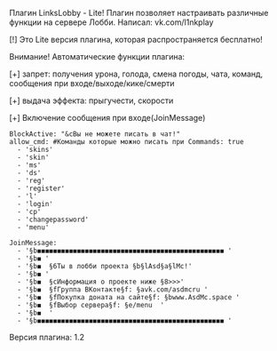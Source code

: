 Плагин LinksLobby - Lite! Плагин позволяет настраивать различные функции на сервере Лобби.
Написал: vk.com/l1nkplay

[!] Это Lite версия плагина, которая распространяется бесплатно!


Внимание! Автоматические функции плагина:

  [+] запрет: получения урона, голода, смена погоды, чата, команд, сообщения при входе/выходе/кике/смерти
  
  [+] выдача эффекта: прыгучести, скорости
  
  [+] Включение сообщения при входе(JoinMessage)


```НАСТРОЙКИ ФУНКЦИЙ ПЛАГИНА!
BlockActive: "&cВы не можете писать в чат!"
allow_cmd: #Команды которые можно писать при Commands: true
  - 'skins'
  - 'skin'
  - 'ms'
  - 'ds'
  - 'reg'
  - 'register'
  - 'l'
  - 'login'
  - 'cp'
  - 'changepassword'
  - 'menu'

JoinMessage:
  - '§b◼◼◼◼◼◼◼◼◼◼◼◼◼◼◼◼◼◼◼◼◼◼◼◼◼◼◼◼◼◼◼◼◼◼◼◼◼◼◼◼◼◼◼◼◼◼◼ '
  - '§b◼ '
  - '§b◼  §6Ты в лобби проекта §b§lAsd§a§lMc!'
  - '§b◼ '
  - '§b◼  §cИнформация о проекте ниже §8>>>'
  - '§b◼  §fГруппа ВКонтакте§f: §avk.com/asdmcru '
  - '§b◼  §fПокупка доната на сайте§f: §bwww.AsdMc.space '
  - '§b◼  §fВыбор сервера§f: §e/menu  '
  - '§b◼  '
  - '§b◼◼◼◼◼◼◼◼◼◼◼◼◼◼◼◼◼◼◼◼◼◼◼◼◼◼◼◼◼◼◼◼◼◼◼◼◼◼◼◼◼◼◼◼◼◼◼ '
```

Версия плагина: 1.2

